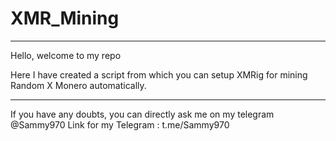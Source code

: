 # XMR_Mining

________________________
Hello, welcome to my repo

Here I have created a script from which you can setup XMRig for mining Random X Monero automatically.
_______________________________________________________________________

If you have any doubts, you can directly ask me on my telegram 
@Sammy970
Link for my Telegram : t.me/Sammy970
